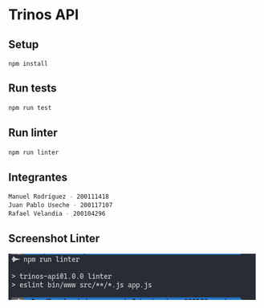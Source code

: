 # Trinos API

## Setup
```
npm install
```

## Run tests
```bash
npm run test
```

## Run linter
```bash
npm run linter
```
## Integrantes
```bash
Manuel Rodríguez - 200111418
Juan Pablo Useche - 200117107
Rafael Velandia - 200104296
```

## Screenshot Linter
<img src='screenshots/linter.jpeg' alt='Linter'>





